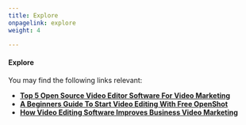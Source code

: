 ```yaml
---
title: Explore
onpagelink: explore
weight: 4

---
```


#### **Explore**

You may find the following links relevant:

*   **[Top 5 Open Source Video Editor Software For Video Marketing](https://blog.containerize.com/2021/01/08/top-5-open-source-video-editor-software-for-video-marketing/)**
*   **[A Beginners Guide To Start Video Editing With Free OpenShot](https://blog.containerize.com/2020/12/30/a-beginners-guide-to-start-video-editing-with-free-openshot/)**
*   **[How Video Editing Software Improves Business Video Marketing](https://blog.containerize.com/2020/12/18/how-video-editing-software-improves-business-video-marketing/)**